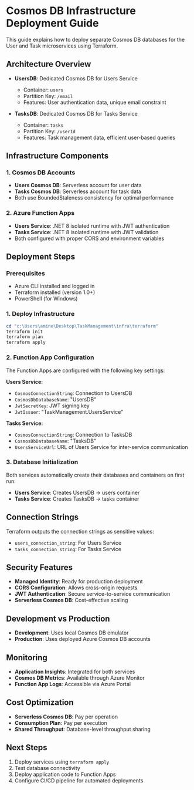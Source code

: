 # Cosmos DB Infrastructure Deployment Guide

This guide explains how to deploy separate Cosmos DB databases for the User and Task microservices using Terraform.

## Architecture Overview

- **UsersDB**: Dedicated Cosmos DB for Users Service
  - Container: `users` 
  - Partition Key: `/email`
  - Features: User authentication data, unique email constraint

- **TasksDB**: Dedicated Cosmos DB for Tasks Service
  - Container: `tasks`
  - Partition Key: `/userId`
  - Features: Task management data, efficient user-based queries

## Infrastructure Components

### 1. Cosmos DB Accounts
- **Users Cosmos DB**: Serverless account for user data
- **Tasks Cosmos DB**: Serverless account for task data
- Both use BoundedStaleness consistency for optimal performance

### 2. Azure Function Apps
- **Users Service**: .NET 8 isolated runtime with JWT authentication
- **Tasks Service**: .NET 8 isolated runtime with JWT validation
- Both configured with proper CORS and environment variables

## Deployment Steps

### Prerequisites
- Azure CLI installed and logged in
- Terraform installed (version 1.0+)
- PowerShell (for Windows)

### 1. Deploy Infrastructure
```powershell
cd "c:\Users\amine\Desktop\TaskManagement\infra\terraform"
terraform init
terraform plan
terraform apply
```

### 2. Function App Configuration
The Function Apps are configured with the following key settings:

**Users Service:**
- `CosmosConnectionString`: Connection to UsersDB
- `CosmosDbDatabaseName`: "UsersDB"
- `JwtSecretKey`: JWT signing key
- `JwtIssuer`: "TaskManagement.UsersService"

**Tasks Service:**
- `CosmosConnectionString`: Connection to TasksDB  
- `CosmosDbDatabaseName`: "TasksDB"
- `UsersServiceUrl`: URL of Users Service for inter-service communication

### 3. Database Initialization
Both services automatically create their databases and containers on first run:
- **Users Service**: Creates UsersDB → users container
- **Tasks Service**: Creates TasksDB → tasks container

## Connection Strings
Terraform outputs the connection strings as sensitive values:
- `users_connection_string`: For Users Service
- `tasks_connection_string`: For Tasks Service

## Security Features
- **Managed Identity**: Ready for production deployment
- **CORS Configuration**: Allows cross-origin requests
- **JWT Authentication**: Secure service-to-service communication
- **Serverless Cosmos DB**: Cost-effective scaling

## Development vs Production
- **Development**: Uses local Cosmos DB emulator
- **Production**: Uses deployed Azure Cosmos DB accounts

## Monitoring
- **Application Insights**: Integrated for both services
- **Cosmos DB Metrics**: Available through Azure Monitor
- **Function App Logs**: Accessible via Azure Portal

## Cost Optimization
- **Serverless Cosmos DB**: Pay per operation
- **Consumption Plan**: Pay per execution
- **Shared Throughput**: Database-level throughput sharing

## Next Steps
1. Deploy services using `terraform apply`
2. Test database connectivity
3. Deploy application code to Function Apps
4. Configure CI/CD pipeline for automated deployments
